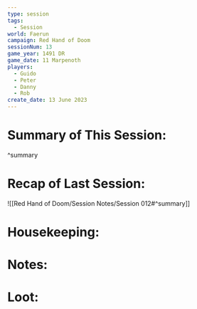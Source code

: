 ```yaml
---
type: session
tags:
  - Session
world: Faerun
campaign: Red Hand of Doom
sessionNum: 13
game_year: 1491 DR
game_date: 11 Marpenoth
players:
  - Guido
  - Peter
  - Danny
  - Rob
create_date: 13 June 2023
---
```


# Summary of This Session:

^summary

# Recap of Last Session:
![[Red Hand of Doom/Session Notes/Session 012#^summary]]

# Housekeeping:

# Notes:

# Loot:
